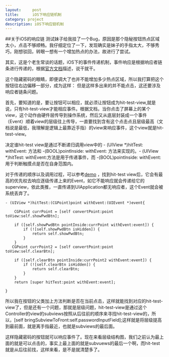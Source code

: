```yaml
---
layout:     post
title:      iOS下响应链机制
category: project
description: iOS下响应链机制
---
```



##关于iOS的响应链
测试妹子给我挂了一个Bug，原因是那个隐秘按钮热点区域太小，点击不够顺畅。我仔细定位了一下，发现确实是妹子的手指太大，不够秀巧，刚想驳回，转眼一想有一个增加热点的办法，故进行了尝试。

其实，这是个老生常谈的话题，iOS下的事件传递机制，事件响应是根据响应者链条进行传递的，根据[官方文档](https://developer.apple.com/documentation/uikit/understanding_event_handling_responders_and_the_responder_chain)描述，说干就干。

这个隐藏密码的眼睛，即便调大了也并不能增加多少热点区域，所以我打算把这个按钮往右边偏移一部分，成为这样：
但是这样多出来的并不能点击，这还要涉及响应者链条问题。

首先，要知道的是，要让按钮可以相应，就必须让按钮成为hit-test-view,就是说，只有hit-test-view才能相应事件。根据文档，当你点击了屏幕上的某个view，这个动作由硬件层传导到操作系统，然后又从底层封装成一个事件（Event）顺着view的层级往上传导，一直要找到含有这个点击点且层级最高（文档说是最低，我理解是逻辑上最靠近手指）的view来响应事件，这个view就是hit-test-view。

决定谁hit-test view是通过不断递归调用view中的 - (UIView *)hitTest: withEvent: 方法和 -(BOOL)pointInside: withEvent: 方法来实现的。- (UIView *)hitTest: withEvent:方法是用于传递事件，而 -(BOOL)pointInside: withEvent:用于判断触摸点是否在自身范围内。

对于传递的顺序以及调用过程，可以参考[demo](https://github.com/slemon/HitTestViewUsage) ，找到hit-test view后，它会有最高的优先权去响应逐级传递上来的Event，如它不能响应就会传递给它的superview，依此类推，一直传递到UIApplication都无响应者，这个Event就会被系统丢弃了。

```
- (UIView *)hitTest:(CGPoint)point withEvent:(UIEvent *)event{
    
    CGPoint currPoint = [self convertPoint:point toView:self.showPwdBtn];
    
    if ([self.showPwdBtn pointInside:currPoint withEvent:event]) {
        if (![self.showPwdBtn isHidden]) {
            return self.showPwdBtn;
        }
    }
   CGPoint currPoint2 = [self convertPoint:point toView:self.clearBtn];
    
    if ([self.clearBtn pointInside:currPoint2 withEvent:event]) {
        if (![self.clearBtn isHidden]) {
            return self.clearBtn;
        }
    }
    return [super hitTest:point withEvent:event];
    
}
```
所以我在按钮的父类加上方法判断是否在当前点击，这样就能找到对应的hit-test-view了，但是还有一个问题，那就是层级问题，hit-test-view是通过这个Controller的view的subviews按照从后往前的顺序来寻找hit-test-view的，所以，[self bringSubviewToFront:self.passwordInputField];这样就是将层级提高到最前面，就是离手指最近，也就是subviews的最后面。

这样隐藏密码的按钮就可以响应事件了。现在来看层级结构图，我们之前认为最上面的就是可以点击的，事实上最上面的就是subvuews的最后一个啊，而hit-test就是从后往前找，这样来看，是不是就清楚多了。
